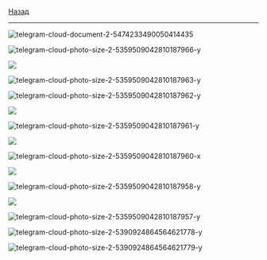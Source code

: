 [Назад](../dm.md)
***
![telegram-cloud-document-2-5474233490050414435](https://github.com/user-attachments/assets/411b2f90-cdbc-43df-b6ba-bdd0e7203f71)

![telegram-cloud-photo-size-2-5359509042810187966-y](https://github.com/user-attachments/assets/fddf9873-4209-444c-ba1e-3089022f68ca)

![](https://github.com/user-attachments/assets/b9306db0-82c6-43bb-be74-1ff7adc17af6)

![telegram-cloud-photo-size-2-5359509042810187963-y](https://github.com/user-attachments/assets/bcf14627-b593-4390-943d-18a06c5f4d84)

![telegram-cloud-photo-size-2-5359509042810187962-y](https://github.com/user-attachments/assets/1d56b082-cf92-413f-b71c-2fb19ecaa29c)

![](https://github.com/user-attachments/assets/bc3ed8fa-0296-4ab6-8971-a42b1f96c824)

![telegram-cloud-photo-size-2-5359509042810187961-y](https://github.com/user-attachments/assets/ece36d80-e917-430b-bc05-6b2b70b03c5d)

![](https://github.com/user-attachments/assets/4b94d234-0126-4831-95e5-4b07a462f1eb)

![telegram-cloud-photo-size-2-5359509042810187960-x](https://github.com/user-attachments/assets/b28358c9-b621-44d6-8a35-bb9ad2eceeed)

![](https://github.com/user-attachments/assets/09661906-8e14-4bef-8d98-a8b31a690142)

![telegram-cloud-photo-size-2-5359509042810187958-y](https://github.com/user-attachments/assets/b34f35e9-558d-4dfd-a1c9-603508d98f80)

![](https://github.com/user-attachments/assets/d455cc46-95c9-4d21-83f7-53ccda721585)

![telegram-cloud-photo-size-2-5359509042810187957-y](https://github.com/user-attachments/assets/32091008-3ad8-435e-8ed2-45e436ee94a9)

![telegram-cloud-photo-size-2-5390924864564621778-y](https://github.com/user-attachments/assets/80d0eb41-a763-457a-bada-8d9b2b2a055a)

![telegram-cloud-photo-size-2-5390924864564621779-y](https://github.com/user-attachments/assets/60b326fe-b318-445c-8e25-436da642b66f)
